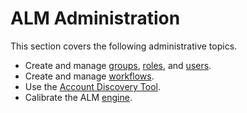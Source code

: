 ﻿[title]: # (Administration)
[tags]: # (Account Lifecycle Manager,ALM,Active Directory,)
[priority]: # (2000)

# ALM Administration

This section covers the following administrative topics.

* Create and manage [groups](users-groups-roles/creategroups.md), [roles](users-groups-roles/createroles.md), and [users](users-groups-roles/createmanageusers.md).
* Create and manage [workflows](buildworkflow.md).
* Use the [Account Discovery Tool](discoverytool.md).
* Calibrate the ALM [engine](calibrateengine.md).
